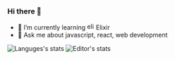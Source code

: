 ### Hi there 👋
- 🌱 I’m currently learning <img src="https://avatars.githubusercontent.com/u/1481354?s=200&v=4" alt="elixir" width="16" height="16"> Elixir
- 💬 Ask me about javascript, react, web development

![Languges's stats](https://github-readme-stats.rakshan.vercel.app/api/wakatime?username=rakshans1&stat=languages&custom_title=Languages&title_color=58a6ff&bg_color=0D1117&text_color=C3D1D9&hide_border=true)
![Editor's stats](https://github-readme-stats.rakshan.vercel.app/api/wakatime?username=rakshans1&stat=editors&custom_title=Editors&title_color=58a6ff&bg_color=0D1117&text_color=C3D1D9&hide_border=true)

<!--
**rakshans1/rakshans1** is a ✨ _special_ ✨ repository because its `README.md` (this file) appears on your GitHub profile.

Here are some ideas to get you started:

- 🔭 I’m currently working on ...

- 👯 I’m looking to collaborate on ...
- 🤔 I’m looking for help with ...

- 📫 How to reach me: ...
- 😄 Pronouns: ...
- ⚡ Fun fact: ...
-->
